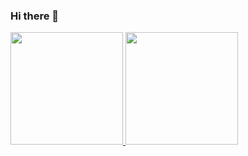 ### Hi there 👋

<div>
<a href="https://github.com/lucasoliveirasouza">
<img height="180em" src="https://github-readme-stats.vercel.app/api/top-langs/?username=lucasoliveirasouza&layout=compact&langs_count=7&theme=dracula"/>
<img height="180em" src="https://github-readme-stats.vercel.app/api?lucasoliveirasouza&show_icons=true&theme=dracula&include_all_commits=true&count_private=true"/>
</div>
